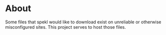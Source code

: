 # About

Some files that spekl would like to download exist on unreliable or otherwise misconfigured sites. This project serves to host those files. 
